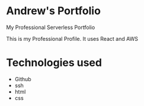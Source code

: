 # Andrew's Portfolio
My Professional Serverless Portfolio

This is my Professional Profile. It uses React and AWS

# Technologies used
- Github
- ssh
- html
- css
